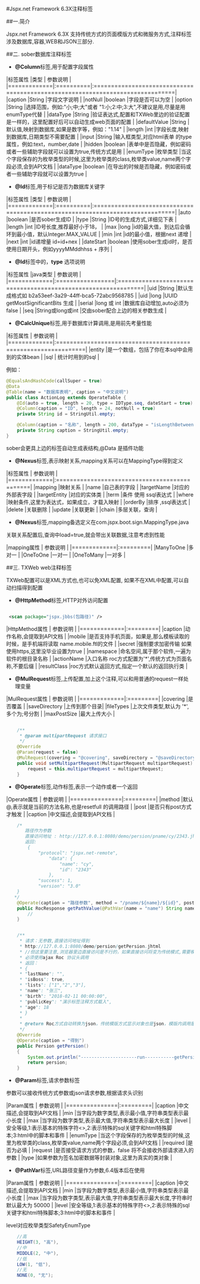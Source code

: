 #Jspx.net Framework 6.3X注释标签

##一.简介

 Jspx.net Framework 6.3X 支持传统方式的页面模版方式和微服务方式,注释标签涉及数据库,容器,WEB和JSON三部分.

##二. sober数据库注释标签

*	**@Column**标签,用于配置字段属性


|标签属性      |类型       |  参数说明                                                                     |
|=============|:==========|:==============================================================================|
|caption      |String     |字段文字说明                                                                    |
|notNull      |boolean    |字段是否可以为空                                                                |
|option       |String     |选择范围，例如:"小;中;大"或者 "1:小;2:中;3:大",不建议是用,尽量是用enumType代替  |
|dataType     |String     |验证表达式,配置和TXWeb里边的验证配置是一样的，这里配置好后可以自动生成web页面的配置 |
|defaultValue |String     |默认值,映射到数据库,如果是数字等，例如："1.14"                                    |
|length       |int        |字段长度,映射到数据库,日期类型不需要配置                                          |
|input        |String     |输入框类型,对应html表单  的type 属性，例如:text，number,date                     |
|hidden       |boolean    |表单中是否隐藏，例如密码或者一些辅助字段就可以设置为true,传统方式是用                       |
|enumType     |枚举类型   |当这个字段保存的为枚举类型的时候,这里为枚举类的class,枚举类value,name两个字段必须,会到API文档 |
|dataType       |boolean    |在导出的时候是否隐藏，例如密码或者一些辅助字段就可以设置为true                     |

*	**@Id**标签,用于标记是否为数据库关键字


|标签属性      |类型       |  参数说明                                                                     |
|=============|:==========|:==============================================================================|
|auto         |boolean    |是否sober生成ID                                                                 |
|type         |String     |ID号的生成方式,详细见下表                                                       |
|length       |int        |ID号长度,推荐最好小于18，                                                       |
|max          |long       |id的最大值，到达后会循环到最小值，默认Integer.MAX_VALUE                          |
|min          |int        |id的最小值，根据next 递增                                                       |
|next         |int        |id递增量  id=id+nex                                                            |
|dateStart    |boolean    |使用sober生成id时，是否使用日期开头，例如yyyyMMddhhss + 序列                     |


*	**@Id**标签中的，**type** 选项说明

|标签属性      |java类型          | 参数说明                                                      |
|=============|:=================|:==============================================================|
|uid          |String            |默认生成格式如 b2a53eef-3a29-44ff-bca5-72abc9568785             |
|uid          |long              |UUID getMostSignificantBits 生成                               |
|serial       |long 或 int       |数据库自动增加,auto必须为false                                  |
|seq          |String或long或int |交由sober配合上边的相关参数生成                                  |


*	**@CalcUnique**标签,用于数据库计算调用,是用前先考量性能

|标签属性      | 参数说明                                                      |
|=============|:==============================================================|
|entity       |是一个数组，包括了你在本sql中会用到的实体bean                    |
|sql          | 统计时用到的sql                                                |

例如：

```java
@EqualsAndHashCode(callSuper = true)
@Data
@Table(name = "数据库表明", caption = "中文说明")
public class ActionLog extends OperateTable {
    @Id(auto = true, length = 20, type = IDType.seq, dateStart = true)
    @Column(caption = "ID", length = 24, notNull = true)
    private String id = StringUtil.empty;

    @Column(caption = "名称", length = 200, dataType = "isLengthBetween(2,200)", notNull = true)
    private String caption = StringUtil.empty;
}
```
sober会更具上边的标签自动生成表结构,@Data 是插件功能



*	**@Nexus**标签,表示映射关系,mapping关系可以在MappingType得到定义

|标签属性      | 参数说明                                      |
|=============|:==============================================|
|mapping       |映射关系                                      |
|name          |自己表的字段                                   |
|targetName    |对应的外部表字段                               |
|targetEntity  |对应的实体类                                   |
|term          |条件 使用 ssql表达式                           |
|where         |映射条件,这里为表达式，如果成立，才载入映射     |
|orderBy       |排序 ,ssql表达式                              |
|delete        |关联删除                                      |
|update        |关联更新                                      |
|chain         |多层关联，查询                                |


*	**@Nexus**标签,mapping备选定义在com.jspx.boot.sign.MappingType.java

关联关系配置后,查询中load=true,就会带出关联数据,注意考虑到性能

|mapping属性  | 参数说明  |
|=============|:=========|
|ManyToOne    |多对一    |
|OneToOne     |一对一    |
|OneToMany    |一对多    |


##三. TXWeb web注释标签


TXWeb配置可以是XML方式也,也可以免XML配置,
如果不在XML中配置,可以自动扫描得到配置

*	**@HttpMethod**标签,HTTP对外访问配置

```xml

 <scan package="jspx.jbbs(包路径)" />

```

|HttpMethod属性  | 参数说明  |
|=============|:=========|
|caption	|动作名称,会提取到API文档	  |
|mobile         |是否支持手机页面，如果是,那么模板读取的时候，是手机端将读取 name.mobile.ftl的文件   |
|secret		|强制要求加密传输  如果使用https,这里没毕业设置为true  |
|namespace	|命名空间,属于那个软件,一遍为软件的根目录名称  |
|actionName	|入口名称 roc方式配置为'*',传统方式为页面名称,不要后缀  |
|resultClass	|roc方式默认返回方式,指定一个默认的返回执行类  |


*	**@MulRequest**标签,上传配置,加上这个注释,可以和用普通的request一样处理变量



|MulRequest属性  | 参数说明  |
|=============|:=========|
|covering	|是否覆盖  |
|saveDirectory  |上传到那个目录|
|fileTypes	|上次文件类型,默认为 '*',多个为;号分割 |
|maxPostSize	|最大上传大小  |

```java

    /**
     * @param multipartRequest 请求接口
     */
    @Override
    @Param(request = false)
    @MulRequest(covering = "@covering", saveDirectory = "@saveDirectory", fileTypes = "@fileTypes", maxPostSize = "@maxPostSize")
    public void setMultipartRequest(MultipartRequest multipartRequest) {
        request = this.multipartRequest = multipartRequest;
    }

```

*	**@Operate**标签,动作标签,表示一个动作或者一个返回



|Operate属性    | 参数说明  |
|===============|:=========|
|method		|默认@,表示就是当前的方法名称,也是resetfull 的调用路径  |
|post		|是否只有post方式才触发  |
|caption	|中文描述,会提取到API文档  |

```java
    /*
       路径作为参数
       直接访问地址 : http://127.0.0.1:8080/demo/persion/pname/cy/2343.jhtml
       返回:
        {
            "protocol": "jspx.net-remote",
                "data": {
                    "name": "cy",
                    "id": "2343"
                },
            "success": 1,
            "version": "3.0"
    }
   */
    @Operate(caption = "路径参数", method = "/pname/${name}/${id}", post = false)
    public RocResponse getPathValue(@PathVar(name = "name") String name, @PathVar(name = "id") String id) {
        //
    }


    /**
     * 请求：无参数,直接访问地址得到
     * http://127.0.0.1:8080/demo/persion/getPersion.jhtml
     * //但这里要注意,浏览器里边直接访问是不行的，如果直接访问将变为传统模式,需要模版文件支持
     * 必须使用ajax Roc 协议头调用
     * 返回：
     * {
     * "lastName": "",
     * "isBoss": true,
     * "lists": ["1","2","3"],
     * "name": "张三",
     * "birth": "2018-02-11 00:00:00",
     * "publicKey": "演示标签注释方式载入",
     * "age": 18
     * }
     *
     * @return Roc方式自动转换为json，传统模版方式显示对象也是json，模版内调用是对象
     */
    @Override
    @Operate(caption = "得到")
    public Persion getPersion()
    {
        System.out.println("---------------------run-----------getPersion");
        return persion;
    }

```


*	**@Param**标签,请求参数标签

参数可以接收传统方式参数或json请求参数,根据请求头识别

|Param属性    | 参数说明  |
|===============|:=========|
|caption	|中文描述,会提取到API文档  |
|min		|当字段为数字类型,表示最小值,字符串类型表示最小长度 |
|max		|当字段为数字类型,表示最大值,字符串类型表示最大长度 |
|level		|安全等级,1:表示基本的特殊字符<>,2:表示特殊的sql关键字和html特殊脚本;3:html中的脚本和事件 |
|enumType	|当这个字段保存的为枚举类型的时候,这里为枚举类的class,枚举类value,name两个字段必须,会到API文档 |
|required	|是否为必填 |
|request	|是否接受请求方式的参数，false 将不会接收外部请求进入的参数 |
|type		|如果参数为签名加密数据等封装对象,这里为真实的类对象 |


*	**@PathVar**标签,URL路径变量作为参数,6.4版本后在使用


|Param属性    | 参数说明  |
|===============|:=========|
|caption	|中文描述,会提取到API文档  |
|min		|当字段为数字类型,表示最小值,字符串类型表示最小长度 |
|max		|当字段为数字类型,表示最大值,字符串类型表示最大长度,字符串时默认最大为 50000 |
|level		|安全等级,1:表示基本的特殊字符<>,2:表示特殊的sql关键字和html特殊脚本;3:html中的脚本和事件 |

level对应枚举类型SafetyEnumType

```java
    //高
    HEIGHT(3, "高"),
    //中
    MIDDLE(2, "中"),
    //低
    LOW(1, "低"),
    //无
    NONE(0, "无");
```